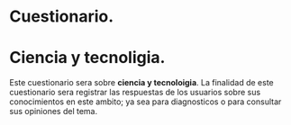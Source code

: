 # Cuestionario.

# Ciencia y tecnoligia.

Este cuestionario sera sobre **ciencia y tecnoloigia**.
La finalidad de este cuestionario sera registrar las respuestas de los usuarios sobre sus conocimientos en este ambito; ya sea para diagnosticos o para consultar sus opiniones del tema. 